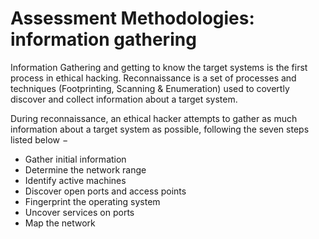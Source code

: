 # Assessment Methodologies: information gathering

Information Gathering and getting to know the target systems is the first process in ethical hacking. Reconnaissance is a set of processes and techniques (Footprinting, Scanning & Enumeration) used to covertly discover and collect information about a target system.

During reconnaissance, an ethical hacker attempts to gather as much information about a target system as possible, following the seven steps listed below −

* Gather initial information
* Determine the network range
* Identify active machines
* Discover open ports and access points
* Fingerprint the operating system
* Uncover services on ports
* Map the network
